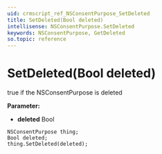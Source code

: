```yaml
---
uid: crmscript_ref_NSConsentPurpose_SetDeleted
title: SetDeleted(Bool deleted)
intellisense: NSConsentPurpose.SetDeleted
keywords: NSConsentPurpose, GetDeleted
so.topic: reference
---
```


# SetDeleted(Bool deleted)

true if the NSConsentPurpose is deleted

**Parameter:** 
 - **deleted** Bool

```crmscript
NSConsentPurpose thing;
Bool deleted;
thing.SetDeleted(deleted);
```

